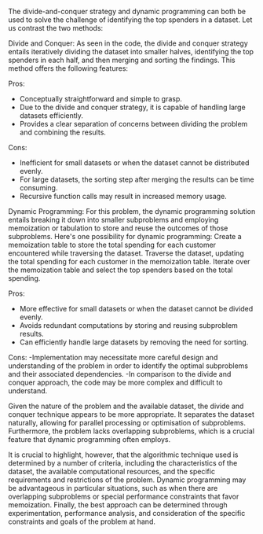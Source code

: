 The divide-and-conquer strategy and dynamic programming can both be used to solve the challenge of identifying the top spenders in a dataset. Let us contrast the two methods: 

Divide and Conquer: As seen in the code, the divide and conquer strategy entails iteratively dividing the dataset into smaller halves, identifying the top spenders in each half, and then merging and sorting the findings. This method offers the following features:
 
Pros:
- Conceptually straightforward and simple to grasp.
- Due to the divide and conquer strategy, it is capable of handling large datasets efficiently.
- Provides a clear separation of concerns between dividing the problem and combining the results.

Cons:
- Inefficient for small datasets or when the dataset cannot be distributed evenly.
- For large datasets, the sorting step after merging the results can be time consuming.
- Recursive function calls may result in increased memory usage.

Dynamic Programming: For this problem, the dynamic programming solution entails breaking it down into smaller subproblems and employing memoization or tabulation to store and reuse the outcomes of those subproblems. Here's one possibility for dynamic programming:
Create a memoization table to store the total spending for each customer encountered while traversing the dataset.
Traverse the dataset, updating the total spending for each customer in the memoization table.
Iterate over the memoization table and select the top spenders based on the total spending.

Pros:
- More effective for small datasets or when the dataset cannot be divided evenly.
- Avoids redundant computations by storing and reusing subproblem results.
- Can efficiently handle large datasets by removing the need for sorting.

Cons:
-Implementation may necessitate more careful design and understanding of the problem in order to identify the optimal subproblems and their associated dependencies.
-In comparison to the divide and conquer approach, the code may be more complex and difficult to understand.

Given the nature of the problem and the available dataset, the divide and conquer technique appears to be more appropriate. It separates the dataset naturally, allowing for parallel processing or optimisation of subproblems. Furthermore, the problem lacks overlapping subproblems, which is a crucial feature that dynamic programming often employs.

It is crucial to highlight, however, that the algorithmic technique used is determined by a number of criteria, including the characteristics of the dataset, the available computational resources, and the specific requirements and restrictions of the problem. Dynamic programming may be advantageous in particular situations, such as when there are overlapping subproblems or special performance constraints that favor memoization.
Finally, the best approach can be determined through experimentation, performance analysis, and consideration of the specific constraints and goals of the problem at hand.


